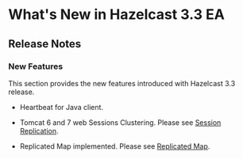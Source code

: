 # What's New in Hazelcast 3.3 EA



## Release Notes

### New Features
This section provides the new features introduced with Hazelcast 3.3 release. 

-	Heartbeat for Java client.

-	Tomcat 6 and 7 web Sessions Clustering. Please see [Session Replication](#session-replication).

-	Replicated Map implemented. Please see [Replicated Map](#replicated-map-beta).










